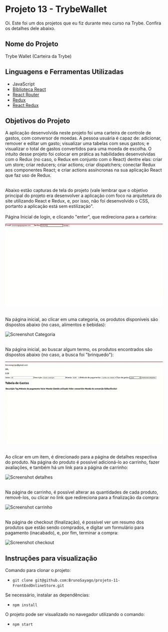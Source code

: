 # Projeto 13 - TrybeWallet

Oi. Este foi um dos projetos que eu fiz durante meu curso na Trybe. Confira os detalhes dele abaixo.




## Nome do Projeto
Trybe Wallet (Carteira da Trybe)

## Linguagens e Ferramentas Utilizadas

 - JavaScript
 - [Biblioteca React](https://pt-br.reactjs.org/)
 - [React Router](https://reactrouter.com/en/main)
 - [Redux](https://redux.js.org/)
 - [React Redux](https://react-redux.js.org/)


## Objetivos do Projeto
A aplicação desenvolvida neste projeto foi uma carteira de controle de gastos, com conversor de moedas. A pessoa usuária é capaz de: adicionar, remover e editar um gasto; visualizar uma tabelas com seus gastos; e visualizar o total de gastos convertidos para uma moeda de escolha. 
O intuito desse projeto foi colocar em prática as habilidades desenvolvidas com o Redux (no caso, o Redux em conjunto com o React) dentre elas: criar um store; criar reducers; criar actions; criar dispatchers; conectar Redux aos componentes React; e criar actions assíncronas na sua aplicação React que faz uso de Redux.

<br/>
Abaixo estão capturas de tela do projeto (vale lembrar que o objetivo principal do projeto era desenvolver a aplicação com foco na arquitetura do site utilizando React e Redux, e, por isso, não foi desenvolvido o CSS, portanto a aplicação está sem estilização".
<br/>

<br/>
Página Inicial de login, e clicando "enter", que redireciona para a carteira:

![Screenshot Inicial](screenshot1.gif)

<br/>
Na página inicial, ao clicar em uma categoria, os produtos disponíveis são dispostos abaixo (no caso, alimentos e bebidas):

![Screenshot Categoria](screenshot2.gif)


<br/>
Na página inicial, ao buscar algum termo, os produtos encontrados são dispostos abaixo (no caso, a busca foi "brinquedo"):

![Screenshot Busca](screenshot3.gif)

<br/>
Ao clicar em um item, é direcionado para a página de detalhes respectiva do produto.
Na página do produto é possível adicioná-lo ao carrinho, fazer avaliações, e também há um link para a página de carrinho:

![Screenshot detalhes](screenshot4.gif)

<br/>
Na página de carrinho, é possível alterar as quantidades de cada produto, removê-los, ou clicar no link que redireciona para a finalização da compra:

![Screenshot carrinho](screenshot5.png)

<br/>
Na página de checkout (finalização), é possível ver um resumo dos produtos que estão sendo comprados, e digitar um formulário para pagamento (inacabado), e, por fim, terminar a compra:

![Screenshot checkout](screenshot6.png)

## Instruções para visualização
Comando para clonar o projeto:
 - `git clone git@github.com:BrunoSayago/projeto-11-FrontEndOnlineStore.git`
 
Se necessário, instalar as dependências:
 - `npm install`
  
O projeto pode ser visualizado no navegador utilizando o comando:
- `npm start`
